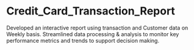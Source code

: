 # Credit_Card_Transaction_Report
Developed an interactive report using transaction and Customer data on Weekly basis. Streamlined data processing & analysis to monitor key performance metrics and trends to support decision making.
